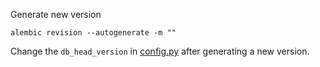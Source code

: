 Generate new version

```shell
alembic revision --autogenerate -m ""
```

Change the `db_head_version` in [config.py](../config.py) after generating a new version.
